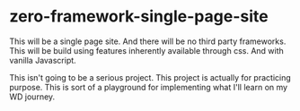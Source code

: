 # zero-framework-single-page-site

This will be a single page site. And there will be no third party frameworks.
This will be build using features inherently available through css. And with vanilla Javascript.

This isn't going to be a serious project. This project is actually for practicing purpose.
This is sort of a playground for implementing what I'll learn on my WD journey.